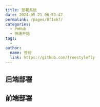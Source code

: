 ```yaml
---
title: 部署系统
date: 2024-05-21 06:53:47
permalink: /pages/0f1eb7/
categories:
  - PmHub
  - 快速开始
tags:
  - 
author: 
  name: 苍何
  link: https://github.com/freestylefly
---
```



## 后端部署

## 前端部署

